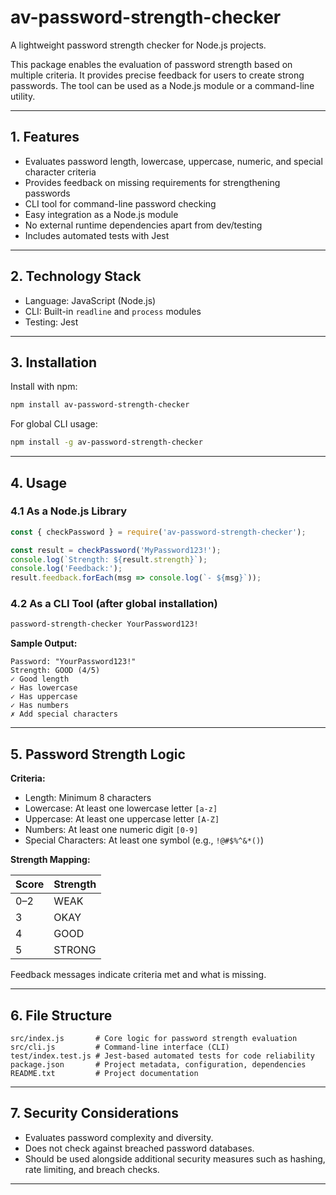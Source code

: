 # av-password-strength-checker

A lightweight password strength checker for Node.js projects.

This package enables the evaluation of password strength based on multiple criteria. It provides precise feedback for users to create strong passwords. The tool can be used as a Node.js module or a command-line utility.

---

## 1. Features

- Evaluates password length, lowercase, uppercase, numeric, and special character criteria  
- Provides feedback on missing requirements for strengthening passwords  
- CLI tool for command-line password checking  
- Easy integration as a Node.js module  
- No external runtime dependencies apart from dev/testing  
- Includes automated tests with Jest  

---

## 2. Technology Stack

- Language: JavaScript (Node.js)  
- CLI: Built-in `readline` and `process` modules  
- Testing: Jest  

---

## 3. Installation

Install with npm:

```bash
npm install av-password-strength-checker
```

For global CLI usage:

```bash
npm install -g av-password-strength-checker
```

---

## 4. Usage

### 4.1 As a Node.js Library

```javascript
const { checkPassword } = require('av-password-strength-checker');

const result = checkPassword('MyPassword123!');
console.log(`Strength: ${result.strength}`);
console.log('Feedback:');
result.feedback.forEach(msg => console.log(`- ${msg}`));
```

### 4.2 As a CLI Tool (after global installation)

```bash
password-strength-checker YourPassword123!
```

**Sample Output:**

```
Password: "YourPassword123!"
Strength: GOOD (4/5)
✓ Good length
✓ Has lowercase
✓ Has uppercase
✓ Has numbers
✗ Add special characters
```

---

## 5. Password Strength Logic

**Criteria:**
- Length: Minimum 8 characters  
- Lowercase: At least one lowercase letter `[a-z]`  
- Uppercase: At least one uppercase letter `[A-Z]`  
- Numbers: At least one numeric digit `[0-9]`  
- Special Characters: At least one symbol (e.g., `!@#$%^&*()`)  

**Strength Mapping:**

| Score | Strength |
|-------|-----------|
| 0–2   | WEAK      |
| 3     | OKAY      |
| 4     | GOOD      |
| 5     | STRONG    |

Feedback messages indicate criteria met and what is missing.

---

## 6. File Structure

```
src/index.js       # Core logic for password strength evaluation
src/cli.js         # Command-line interface (CLI)
test/index.test.js # Jest-based automated tests for code reliability
package.json       # Project metadata, configuration, dependencies
README.txt         # Project documentation
```

---

## 7. Security Considerations

- Evaluates password complexity and diversity.  
- Does not check against breached password databases.  
- Should be used alongside additional security measures such as hashing, rate limiting, and breach checks.  

---
